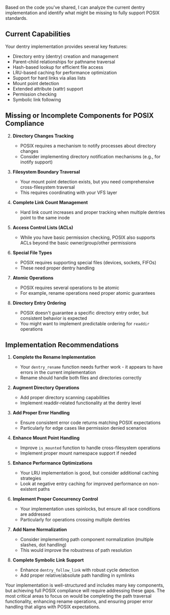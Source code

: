 Based on the code you've shared, I can analyze the current dentry implementation and identify what might be missing to fully support POSIX standards.

## Current Capabilities

Your dentry implementation provides several key features:
- Directory entry (dentry) creation and management
- Parent-child relationships for pathname traversal
- Hash-based lookup for efficient file access
- LRU-based caching for performance optimization
- Support for hard links via alias lists
- Mount point detection
- Extended attribute (xattr) support
- Permission checking
- Symbolic link following

## Missing or Incomplete Components for POSIX Compliance

2. **Directory Changes Tracking**
   - POSIX requires a mechanism to notify processes about directory changes
   - Consider implementing directory notification mechanisms (e.g., for inotify support)

5. **Filesystem Boundary Traversal**
   - Your mount point detection exists, but you need comprehensive cross-filesystem traversal
   - This requires coordinating with your VFS layer

6. **Complete Link Count Management**
   - Hard link count increases and proper tracking when multiple dentries point to the same inode

7. **Access Control Lists (ACLs)**
   - While you have basic permission checking, POSIX also supports ACLs beyond the basic owner/group/other permissions

8. **Special File Types**
   - POSIX requires supporting special files (devices, sockets, FIFOs)
   - These need proper dentry handling

9. **Atomic Operations**
   - POSIX requires several operations to be atomic
   - For example, rename operations need proper atomic guarantees

10. **Directory Entry Ordering**
    - POSIX doesn't guarantee a specific directory entry order, but consistent behavior is expected
    - You might want to implement predictable ordering for `readdir` operations

## Implementation Recommendations

1. **Complete the Rename Implementation**
   - Your `dentry_rename` function needs further work - it appears to have errors in the current implementation
   - Rename should handle both files and directories correctly

2. **Augment Directory Operations**
   - Add proper directory scanning capabilities
   - Implement readdir-related functionality at the dentry level

3. **Add Proper Error Handling**
   - Ensure consistent error code returns matching POSIX expectations
   - Particularly for edge cases like permission denied scenarios

4. **Enhance Mount Point Handling**
   - Improve `is_mounted` function to handle cross-filesystem operations
   - Implement proper mount namespace support if needed

5. **Enhance Performance Optimizations**
   - Your LRU implementation is good, but consider additional caching strategies
   - Look at negative entry caching for improved performance on non-existent paths

6. **Implement Proper Concurrency Control**
   - Your implementation uses spinlocks, but ensure all race conditions are addressed
   - Particularly for operations crossing multiple dentries

7. **Add Name Normalization**
   - Consider implementing path component normalization (multiple slashes, dot handling)
   - This would improve the robustness of path resolution

8. **Complete Symbolic Link Support**
   - Enhance `dentry_follow_link` with robust cycle detection
   - Add proper relative/absolute path handling in symlinks

Your implementation is well-structured and includes many key components, but achieving full POSIX compliance will require addressing these gaps. The most critical areas to focus on would be completing the path traversal functionality, enhancing rename operations, and ensuring proper error handling that aligns with POSIX expectations.